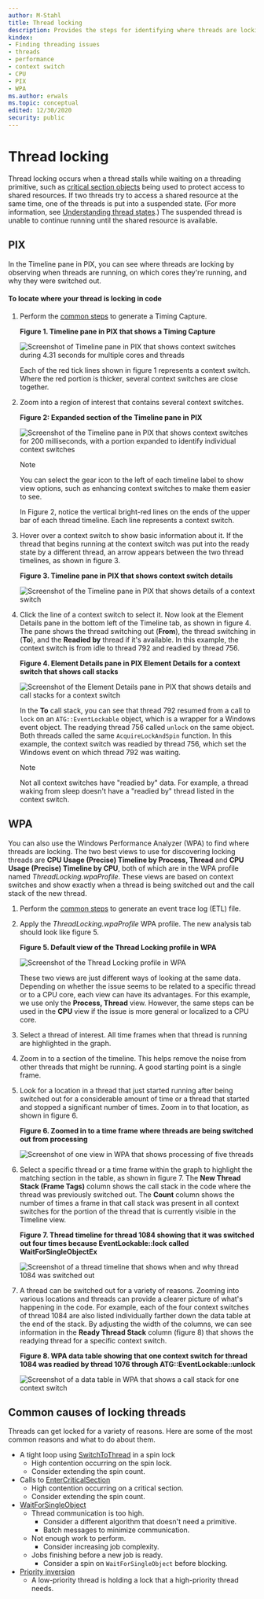 ```yaml
---
author: M-Stahl
title: Thread locking
description: Provides the steps for identifying where threads are locking.
kindex:
- Finding threading issues
- threads
- performance
- context switch
- CPU
- PIX
- WPA
ms.author: erwals
ms.topic: conceptual
edited: 12/30/2020
security: public
---
```


# Thread locking

Thread locking occurs when a thread stalls while waiting on a threading primitive, such as [critical section objects](/windows/win32/sync/critical-section-objects) being used to protect access to shared resources. If two threads try to access a shared resource at the same time, one of the threads is put into a suspended state. (For more information, see [Understanding thread states](finding-threading-issues-appendix.md#appendix-b).) The suspended thread is unable to continue running until the shared resource is available.

## PIX

In the Timeline pane in PIX, you can see where threads are locking by observing when threads are running, on which cores they're running, and why they were switched out.

#### To locate where your thread is locking in code

 1. Perform the [common steps](common-steps.md) to generate a Timing Capture.

    **Figure 1.   Timeline pane in PIX that shows a Timing Capture**

    ![Screenshot of Timeline pane in PIX that shows context switches during 4.31 seconds for multiple cores and threads](../../../../../resources/gamecore/secure/images/en-us/PIXTimingCaptureTimelines.png)

    Each of the red tick lines shown in figure 1 represents a context switch. Where the red portion is thicker, several context switches are close together.

 1. Zoom into a region of interest that contains several context switches.

    **Figure 2:   Expanded section of the Timeline pane in PIX**

    ![Screenshot of the Timeline pane in PIX that shows context switches for 200 milliseconds, with a portion expanded to identify individual context switches](../../../../../resources/gamecore/secure/images/en-us/PIXTimingCaptureZoomedInThreads.png)
    > [!NOTE]
    > You can select the gear icon to the left of each timeline label to show view options, such as enhancing context switches to make them easier to see.

    In Figure 2, notice the vertical bright-red lines on the ends of the upper bar of each thread timeline. Each line represents a context switch. 

 1. Hover over a context switch to show basic information about it. If the thread that begins running at the context switch was put into the ready state by a different thread, an arrow appears between the two thread timelines, as shown in figure 3.

    **Figure 3.   Timeline pane in PIX that shows context switch details**

    ![Screenshot of the Timeline pane in PIX that shows details of a context switch](../../../../../resources/gamecore/secure/images/en-us/PIXTimingCaptureContextSwitch.png)

 1. Click the line of a context switch to select it. Now look at the Element Details pane in the bottom left of the Timeline tab, as shown in figure 4. The pane shows the thread switching out (**From**), the thread switching in (**To**), and the **Readied by** thread if it's available. In this example, the context switch is from idle to thread 792 and readied by thread 756.

    **Figure 4.   Element Details pane in PIX Element Details for a context switch that shows call stacks**

    ![Screenshot of the Element Details pane in PIX that shows details and call stacks for a context switch](../../../../../resources/gamecore/secure/images/en-us/PIXElementDetailsForContextSwitchWithCallstacks.png)

    In the **To** call stack, you can see that thread 792 resumed from a call to `lock` on an `ATG::EventLockable` object, which is a wrapper for a Windows event object. The readying thread 756 called `unlock` on the same object. Both threads called the same `AcquireLockAndSpin` function. In this example, the context switch was readied by thread 756, which set the Windows event on which thread 792 was waiting.
    > [!NOTE]
    > Not all context switches have "readied by" data. For example, a thread waking from sleep doesn't have a "readied by" thread listed in the context switch.

## WPA

You can also use the Windows Performance Analyzer (WPA) to find where threads are locking. The two best views to use for discovering locking threads are **CPU Usage (Precise) Timeline by Process, Thread** and **CPU Usage (Precise) Timeline by CPU**, both of which are in the WPA profile named *ThreadLocking.wpaProfile*. These views are based on context switches and show exactly when a thread is being switched out and the call stack of the new thread.

 1. Perform the [common steps](common-steps.md) to generate an event trace log (ETL) file.

 1. Apply the *ThreadLocking.wpaProfile* WPA profile. The new analysis tab should look like figure 5.

    **Figure 5.   Default view of the Thread Locking profile in WPA**

    ![Screenshot of the Thread Locking profile in WPA](../../../../../resources/gamecore/secure/images/en-us/WPADefaultViewsOfCPUandProcThread.png)

    These two views are just different ways of looking at the same data. Depending on whether the issue seems to be related to a specific thread or to a CPU core, each view can have its advantages. For this example, we use only the **Process, Thread** view. However, the same steps can be used in the **CPU** view if the issue is more general or localized to a CPU core.

 1. Select a thread of interest. All time frames when that thread is running are highlighted in the graph.

 1. Zoom in to a section of the timeline. This helps remove the noise from other threads that might be running. A good starting point is a single frame.

 1. Look for a location in a thread that just started running after being switched out for a considerable amount of time or a thread that started and stopped a significant number of times. Zoom in to that location, as shown in figure 6.

    **Figure 6.   Zoomed in to a time frame where threads are being switched out from processing**

    ![Screenshot of one view in WPA that shows processing of five threads](../../../../../resources/gamecore/secure/images/en-us/WPAZoomedViewOfThreadsBeingSwitchedOut.png)

 1. Select a specific thread or a time frame within the graph to highlight the matching section in the table, as shown in figure 7. The **New Thread Stack (Frame Tags)** column shows the call stack in the code where the thread was previously switched out. The **Count** column shows the number of times a frame in that call stack was present in all context switches for the portion of the thread that is currently visible in the Timeline view.

    **Figure 7.   Thread timeline for thread 1084 showing that it was switched out four times because EventLockable::lock called WaitForSingleObjectEx**

    ![Screenshot of a thread timeline that shows when and why thread 1084 was switched out](../../../../../resources/gamecore/secure/images/en-us/WPAThread1084SwitchedOutThroughLock.png)

 1. A thread can be switched out for a variety of reasons. Zooming into various locations and threads can provide a clearer picture of what's happening in the code. For example, each of the four context switches of thread 1084 are also listed individually farther down the data table at the end of the stack. By adjusting the width of the columns, we can see information in the **Ready Thread Stack** column (figure 8) that shows the readying thread for a specific context switch.

    **Figure 8.   WPA data table showing that one context switch for thread 1084 was readied by thread 1076 through ATG::EventLockable::unlock**

    ![Screenshot of a data table in WPA that shows a call stack for one context switch](../../../../../resources/gamecore/secure/images/en-us/WPAReadyThreadStackForContextSwitch.png)

## Common causes of locking threads

Threads can get locked for a variety of reasons. Here are some of the most common reasons and what to do about them.

- A tight loop using [SwitchToThread](/windows/win32/api/processthreadsapi/nf-processthreadsapi-switchtothread) in a spin lock
  - High contention occurring on the spin lock.
  - Consider extending the spin count.
- Calls to [EnterCriticalSection](/windows/win32/api/synchapi/nf-synchapi-entercriticalsection)
  - High contention occurring on a critical section.
  - Consider extending the spin count.
- [WaitForSingleObject](/windows/win32/api/synchapi/nf-synchapi-waitforsingleobject)
  - Thread communication is too high.
    - Consider a different algorithm that doesn't need a primitive.
    - Batch messages to minimize communication.
  - Not enough work to perform.
    - Consider increasing job complexity.
  - Jobs finishing before a new job is ready.
    - Consider a spin on `WaitForSingleObject` before blocking.
- [Priority inversion](https://wikipedia.org/wiki/Priority_inversion)
  - A low-priority thread is holding a lock that a high-priority thread needs.